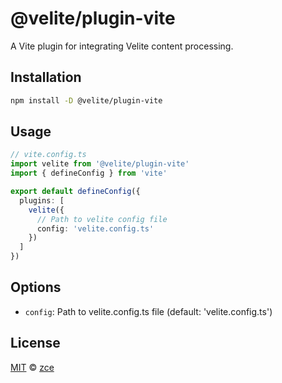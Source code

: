 # @velite/plugin-vite

A Vite plugin for integrating Velite content processing.

## Installation

```bash
npm install -D @velite/plugin-vite
```

## Usage

```ts
// vite.config.ts
import velite from '@velite/plugin-vite'
import { defineConfig } from 'vite'

export default defineConfig({
  plugins: [
    velite({
      // Path to velite config file
      config: 'velite.config.ts'
    })
  ]
})
```

## Options

- `config`: Path to velite.config.ts file (default: 'velite.config.ts')

## License

[MIT](../../license) &copy; [zce](https://zce.me)
